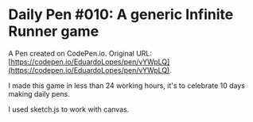 # Daily Pen #010: A generic Infinite Runner game

A Pen created on CodePen.io. Original URL: [https://codepen.io/EduardoLopes/pen/vYWpLQ](https://codepen.io/EduardoLopes/pen/vYWpLQ).

I made this game in less than 24 working hours, it's to celebrate 10 days making daily pens.

I used sketch.js to work with canvas.